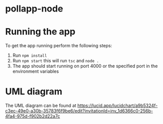 
# pollapp-node

# Running the app
To get the app running perform the following steps:
1. Run `npm install`
2. Run `npm start` this will run `tsc` and `node .`
3. The app should start running on port 4000 or the specified port in the environment variables


# UML diagram
The UML diagram can be found at https://lucid.app/lucidchart/a9b5324f-c3ec-49e0-a30b-35783f6f9be6/edit?invitationId=inv_1d6366c0-256b-4fa4-975d-f902b2d22a7c